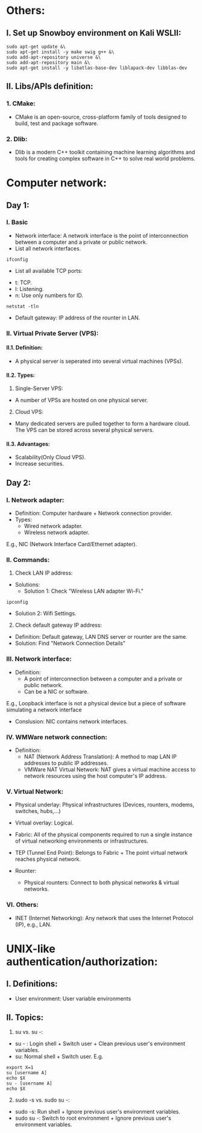 # Others:
## I. Set up Snowboy environment on Kali WSLII: 
```
sudo apt-get update &\
sudo apt-get install -y make swig g++ &\
sudo add-apt-repository universe &\
sudo add-apt-repository main &\
sudo apt-get install -y libatlas-base-dev liblapack-dev libblas-dev
```

## II. Libs/APIs definition:
### 1. CMake: 
* CMake is an open-source, cross-platform family of tools designed to build, test and package software.

### 2. Dlib: 
* Dlib is a modern C++ toolkit containing machine learning algorithms and tools for creating complex software in C++ to solve real world problems.

# Computer network:

## Day 1:

### I. Basic

* Network interface: A network interface is the point of interconnection between a computer and a private or public network.
* List all network interfaces.
```
ifconfig
```

* List all available TCP ports: 
- t: TCP.
- l: Listening.
- n: Use only numbers for ID.
```
netstat -tln
```

* Default gateway: IP address of the rounter in LAN.

### II. Virtual Private Server (VPS): 
#### II.1. Definition: 
* A physical server is seperated into several virtual machines (VPSs). 
#### II.2. Types:
1. Single-Server VPS: 
* A number of VPSs are hosted on one physical server. 
2. Cloud VPS:
* Many dedicated servers are pulled together to form a hardware cloud. The VPS can be stored across several physical servers. 
#### II.3. Advantages:
* Scalability(Only Cloud VPS).
* Increase securities.

## Day 2: 

### I. Network adapter: 
* Definition: Computer hardware + Network connection provider.
* Types: 
  - Wired network adapter.
  - Wireless network adapter.
  
E.g., NIC (Network Interface Card/Ethernet adapter).

### II. Commands: 
1. Check LAN IP address: 
* Solutions:
  - Solution 1: Check "Wireless LAN adapter Wi-Fi."
```
ipconfig
```

  - Solution 2: Wifi Settings.

2. Check default gateway IP address: 
* Definition: Default gateway, LAN DNS server or rounter are the same.
* Solution: Find "Network Connection Details"

### III. Network interface: 
* Definition: 
  -  A point of interconnection between a computer and a private or public network.
  - Can be a NIC or software.
  
E.g., Loopback interface is not a physical device but a piece of software simulating a network interface

* Conslusion: NIC contains network interfaces.

### IV. WMWare network connection: 
* Definition: 
  - NAT (Network Address Translation): A method to map LAN IP addresses to public IP addresses.
  - VMWare NAT Virtual Network: NAT gives a virtual machine access to network resources using the host computer's IP address.

### V. Virtual Network: 
* Physical underlay:  Physical infrastructures (Devices, rounters, modems, switches, hubs,...)
* Virtual overlay: Logical.

* Fabric: All of the physical components required to run a single instance of virtual networking environments or infrastructures.
* TEP (Tunnel End Point): Belongs to Fabric + The point virtual network reaches physical network.
* Rounter: 
  - Physical rounters: Connect to both physical networks & virtual networks.

### VI. Others:
* INET (Internet Networking): Any network that uses the Internet Protocol (IP), e.g., LAN.

# UNIX-like authentication/authorization: 
## I. Definitions:
* User environment: User variable environments

## II. Topics: 
1. su vs. su -:
* su - : Login shell + Switch user + Clean previous user's environment variables.
* su: Normal shell + Switch user.
E.g. 
```
export X=1
su [username A]
echo $X
su - [username A]
echo $X
```

2. sudo -s vs. sudo su -:
* sudo -s: Run shell + Ignore previous user's environment variables.
* sudo su -: Switch to root environment + Ignore previous user's environment variables.
